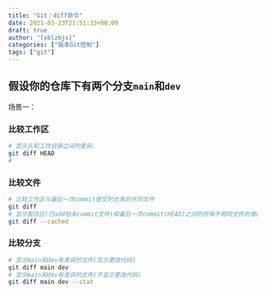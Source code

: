```yaml
---
title: "Git｜diff命令"
date: 2021-03-23T21:51:33+08:00
draft: true
author: "[xblzbjs]"
categories: ["版本Git控制"]
tags: ["git"]
---
```


## 假设你的仓库下有两个分支`main`和`dev`

场景一：

### 比较工作区

```bash
# 显示头和工作目录之间的差异。
git diff HEAD
# 
```

### 比较文件

```bash
# 比较工作区与最后一次commit提交的仓库的共同文件
git diff 
# 显示暂存区(已add但未commit文件)和最后一次commit(HEAD)之间的所有不相同文件的增删改
git diff --cached


```

### 比较分支

```bash
# 显示main和dev有差异的文件(显示更改代码)
git diff main dev
# 显示main和dev有差异的文件(不显示更改代码)
git diff main dev --stat
```

